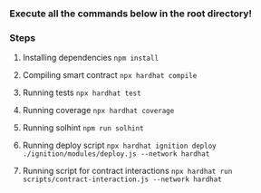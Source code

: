 ### Execute all the commands below in the root directory!
### Steps

1. Installing dependencies
 `npm install` 

2. Compiling smart contract
`npx hardhat compile`

3. Running tests
`npx hardhat test` 

4. Running coverage
`npx hardhat coverage`

5. Running solhint
`npm run solhint` 
6. Running deploy script
`npx hardhat ignition deploy ./ignition/modules/deploy.js --network hardhat` 

7. Running script for contract interactions
`npx hardhat run scripts/contract-interaction.js --network hardhat` 
